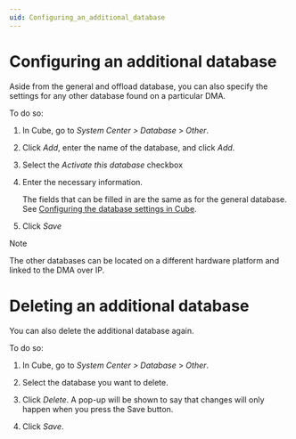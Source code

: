 ```yaml
---
uid: Configuring_an_additional_database
---
```


# Configuring an additional database

Aside from the general and offload database, you can also specify the settings for any other database found on a particular DMA.

To do so:

1. In Cube, go to *System Center \>* *Database* > *Other*.

1. Click *Add*, enter the name of the database, and click *Add*.

1. Select the *Activate this database* checkbox

1. Enter the necessary information.

   The fields that can be filled in are the same as for the general database. See [Configuring the database settings in Cube](xref:Configuring_the_database_settings_in_Cube).

1. Click *Save*

> [!NOTE]
> The other databases can be located on a different hardware platform and linked to the DMA over IP.

# Deleting an additional database

You can also delete the additional database again. 

To do so:

1. In Cube, go to *System Center \>* *Database* > *Other*.

1. Select the database you want to delete.

1. Click *Delete*. A pop-up will be shown to say that changes will only happen when you press the Save button.

1. Click *Save*.
